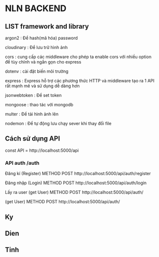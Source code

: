 # NLN BACKEND

## LIST framework and library

argon2 : Để hash(mã hóa) password

cloudinary : Để lưu trữ hình ảnh

cors : cung cấp các middleware cho phép ta enable cors với nhiều option để tùy chỉnh và ngắn gọn cho express

dotenv : cài đặt biến môi trường

express : Express hỗ trợ các phương thức HTTP và middleware tạo ra 1 API rất mạnh mẽ và sử dụng dễ dàng hơn

jsonwebtoken : Để set token

mongoose : thao tác với mongodb

multer : Để tải hình ảnh lên

nodemon : Để tự động lưu chạy sever khi thay đổi file

## Cách sử dụng API

const API = http://localhost:5000/api

### API auth /auth

Đăng kí (Register)
METHOD POST http://localhost:5000/api/auth/register

Đăng nhập (Login)
METHOD POST http://localhost:5000/api/auth/login

Lấy ra user (get User)
METHOD POST http://localhost:5000/api/auth/

(get User)
METHOD POST http://localhost:5000/api/auth/

## Ky

## Dien

## Tinh
